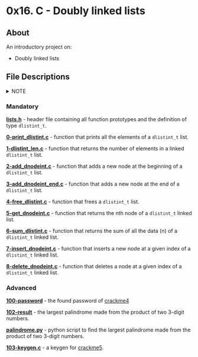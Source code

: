 # 0x16. C - Doubly linked lists

## About
An introductory project on:
- Doubly linked lists

## File Descriptions

<details><summary>NOTE</summary>

`NOTE: For the Advanced task 102 result (palindrome) kindly add set binary noeol before saving file in vim`

</details>


### Mandatory

**[lists.h](lists.h)** - header file containing all function prototypes and the definition of type `dlistint_t`.

**[0-print_dlistint.c](0-print_dlistint.c)** - function that prints all the elements of a `dlistint_t` list.

**[1-dlistint_len.c](1-dlistint_len.c)** - function that returns the number of elements in a linked `dlistint_t` list.

**[2-add_dnodeint.c](2-add_dnodeint.c)** - function that adds a new node at the beginning of a `dlistint_t` list.

**[3-add_dnodeint_end.c](3-add_dnodeint_end.c)** - function that adds a new node at the end of a `dlistint_t` list.

**[4-free_dlistint.c](4-free_dlistint.c)** - function that frees a `dlistint_t` list.

**[5-get_dnodeint.c](5-get_dnodeint.c)** - function that returns the nth node of a `dlistint_t` linked list.

**[6-sum_dlistint.c](6-sum_dlistint.c)** - function that returns the sum of all the data (n) of a `dlistint_t` linked list.

**[7-insert_dnodeint.c](7-insert_dnodeint.c)** - function that inserts a new node at a given index of a `dlistint_t` linked list.

**[8-delete_dnodeint.c](8-delete_dnodeint.c)** - function that deletes a node at a given index of a `dlistint_t` linked list.

### Advanced

**[100-password](100-password)** - the found password of [crackme4](https://github.com/holbertonschool/0x16.c)

**[102-result](102-result)** - the largest palindrome made from the product of two 3-digit numbers.

**[palindrome.py](palindrome.py)** - python script to find the largest palindrome made from the product of two 3-digit numbers.

**[103-keygen.c](103-keygen.c)** - a keygen for [crackme5](https://github.com/holbertonschool/0x16.c).
